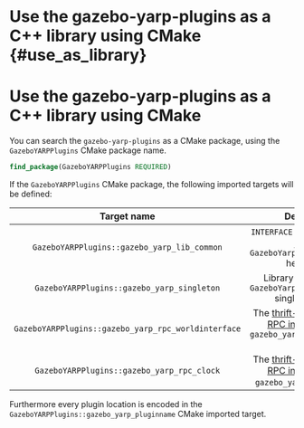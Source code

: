

# Use the gazebo-yarp-plugins as a C++ library using CMake {#use_as_library}

# Use the gazebo-yarp-plugins as a C++ library using CMake

You can search the `gazebo-yarp-plugins` as a CMake package, using the `GazeboYARPPlugins` CMake package name.

~~~cmake
find_package(GazeboYARPPlugins REQUIRED)
~~~

If the `GazeboYARPPlugins` CMake package, the following imported targets will be defined:

| Target name        | Description          |
|:------------------:|:--------------------:|
| `GazeboYARPPlugins::gazebo_yarp_lib_common` | `INTERFACE` library containing just the `GazeboYarpPlugins/common.h` header file. |
| `GazeboYARPPlugins::gazebo_yarp_singleton` | Library containing the `GazeboYarpPlugins::Handler` singleton library. |
| `GazeboYARPPlugins::gazebo_yarp_rpc_worldinterface` | The [thrift-generated YARP RPC interface](http://www.yarp.it/thrift_tutorial_simple.html) to the `gazebo_yarp_worldinterface` plugin. |
| `GazeboYARPPlugins::gazebo_yarp_rpc_clock` | The [thrift-generated YARP RPC interface](http://www.yarp.it/thrift_tutorial_simple.html) to the `gazebo_yarp_clock` plugin. |

Furthermore every plugin location is encoded in the `GazeboYARPPlugins::gazebo_yarp_pluginname` CMake imported target.
